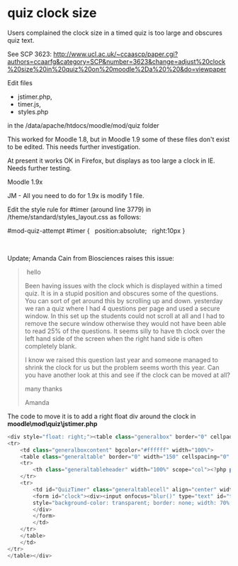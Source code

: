 # quiz clock size

Users complained the clock size in a timed quiz is too large and obscures quiz text.

See SCP 3623: <http://www.ucl.ac.uk/~ccaascp/paper.cgi?authors=ccaarfg&category=SCP&number=3623&change=adjust%20clock%20size%20in%20quiz%20on%20moodle%2Da%20%20&do=viewpaper>

Edit files

-   jstimer.php,
-   timer.js,
-   styles.php

in the /data/apache/htdocs/moodle/mod/quiz folder

This worked for Moodle 1.8, but in Moodle 1.9 some of these files don't exist to be edited. This needs further investigation.

At present it works OK in Firefox, but displays as too large a clock in IE. Needs further testing. 

Moodle 1.9x

JM - All you need to do for 1.9x is modify 1 file.

Edit the style rule for \#timer (around line 3779) in /theme/standard/styles\_layout.css as follows:

\#mod-quiz-attempt \#timer {
  position:absolute;
  right:10px
}

 

Update; Amanda Cain from Biosciences raises this issue:

>  hello
>
> Been having issues with the clock which is displayed within a timed quiz.
> It is in a stupid position and obscures some of the questions. You can
> sort of get around this by scrolling up and down. yesterday we ran a quiz
> where I had 4 questions per page and used a secure window. In this set up
> the students could not scroll at all and I had to remove the secure window
> otherwise they would not have been able to read 25% of the questions. It
> seems silly to have th clock over the left hand side of the screen when
> the right hand side is often completely blank.
>
> I know we raised this question last year and someone managed to shrink the
> clock for us but the problem seems worth this year. Can you have another
> look at this and see if the clock can be moved at all?
>
> many thanks
>
> Amanda

The code to move it is to add a right float div around the clock in **moodle\\mod\\quiz\\jstimer.php**

``` java
<div style="float: right;"><table class="generalbox" border="0" cellpadding="0" cellspacing="0" style="width:150px">
<tr>
    <td class="generalboxcontent" bgcolor="#ffffff" width="100%">
    <table class="generaltable" border="0" width="150" cellspacing="0" cellpadding="0">
    <tr>
        <th class="generaltableheader" width="100%" scope="col"><?php print_string("timeleft","quiz");?></th>
    </tr>
    <tr>
        <td id="QuizTimer" class="generaltablecell" align="center" width="100%">
        <form id="clock"><div><input onfocus="blur()" type="text" id="time"
        style="background-color: transparent; border: none; width: 70%; font-family: sans-serif; font-size: 14pt; font-weight: bold; text-align: center;" />
        </div>
        </form>
        </td>
    </tr>
    </table>
    </td>
</tr>
</table></div>
```


